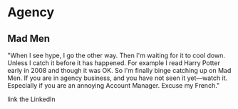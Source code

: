 # Agency

## Mad Men

"When I see hype, I go the other way. Then I'm waiting for it to cool down. Unless I catch it before it has happened. For example I read Harry Potter early in 2008 and though it was OK. So I'm finally binge catching up on Mad Men. If you are in agency business, and you have not seen it yet—watch it. Especially if you are an annoying Account Manager. Excuse my French."

link the LinkedIn